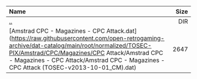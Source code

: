 |Name|Size|
|:---|---:|
|[..](../index.html)|DIR|
|[Amstrad CPC - Magazines - CPC Attack.dat](https://raw.githubusercontent.com/open-retrogaming-archive/dat-catalog/main/root/normalized/TOSEC-PIX/Amstrad/CPC/Magazines/CPC Attack/Amstrad CPC - Magazines - CPC Attack/Amstrad CPC - Magazines - CPC Attack (TOSEC-v2013-10-01_CM).dat)|2647|
